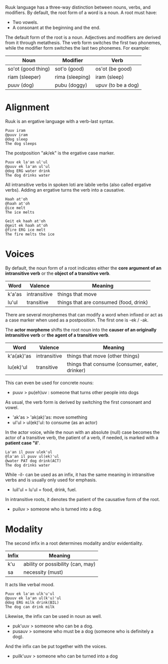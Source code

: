 Ruuk language has a three-way distinction between nouns, verbs, and modifiers. By default, the root form of a word is a noun. A root must have:

- Two vowels.
- A consonant at the beginning and the end.

The default form of the root is a noun. Adjectives and modifiers are derived from it through metathesis. The verb form switches the first two phonemes, while the modifier form switches the last two phonemes. For example:

| Noun               | Modifier        | Verb               |
| ------------------ | --------------- | ------------------ |
| so'ot (good thing) | sot'o (good)    | os'ot (be good)    |
| riam (sleeper)     | rima (sleeping) | iram (sleep)       |
| puuv (dog)         | pubu (doggy)    | upuv (to be a dog) |

# Alignment

Ruuk is an ergative language with a verb-last syntax.

```gloss
Puuv iram
@puuv iram
@dog sleep
The dog sleeps
```

The postposition "ak/ek" is the ergative case marker.

```gloss
Puuv ek la'an ul'ul
@puuv ek la'an ul'ul
@dog ERG water drink
The dog drinks water
```

All intransitive verbs in spoken loti are labile verbs (also called ergative verbs). Adding an ergative turns the verb into a causative.

```gloss
Haah at'oh
@haah at'oh
@ice melt
The ice melts
```

```gloss
Geit ek haah at'oh
@geit ek haah at'oh
@fire ERG ice melt
The fire melts the ice
```

# Voices

By default, the noun form of a root indicates either the **core argument of an intransitive verb** or the **object of a transitive verb**.

| Word   | Valence      | Meaning                                |
| ------ | ------------ | -------------------------------------- |
| k'a'as | intransitive | things that move                       |
| lu'ul  | transitive   | things that are consumed (food, drink) |

There are several morphemes that can modify a word when infixed or act as a case marker when used as a postposition. The first one is -ek / -ak.

The **actor morpheme** shifts the root noun into the **causer of an originally intransitive verb** or **the agent of a transitive verb**.

| Word       | Valence      | Meaning                                        |
| ---------- | ------------ | ---------------------------------------------- |
| k'a(ak)'as | intransitive | things that move (other things)                |
| lu(ek)'ul  | transitive   | things that consume (consumer, eater, drinker) |

This can even be used for concrete nouns:

- puuv > pu(eh)uv : someone that turns other people into dogs

As usual, the verb form is derived by switching the first consonant and vowel.

- 'ak'as > 'ak(ak)'as: move something
- ul'ul > ul(ek)'ul: to consume (as an actor)

In the actor voice, while the noun with an absolute (null) case becomes the actor of a transitive verb, the patient of a verb, if needed, is marked with a **patient case "il'**.

```gloss
La'an il puuv ulek'ul
@la'an il puuv ul(ek)'ul
@water PAT dog drink(ACT)
The dog drinks water
```

While -il- can be used as an infix, it has the same meaning in intransitive verbs and is usually only used for emphasis.

- luil'ul = lu'ul = food, drink, fuel.

In intransitive roots, it denotes the patient of the causative form of the root.

- puiluv > someone who is turned into a dog.

# Modality

The second infix in a root determines modality and/or evidentiality.

| Infix | Meaning                           |
| ----- | --------------------------------- |
| k'u   | ability or possibility (can, may) |
| sa    | necessity (must)                  |

It acts like verbal mood.

```gloss
Puuv ek la'an ulk'u'ul
@puuv ek la'an ul(k'u)'ul
@dog ERG milk drink(BIL)
The dog can drink milk
```

Likewise, the infix can be used in noun as well.

- puk'uuv > someone who can be a dog.
- pusauv > someone who must be a dog (someone who is definitely a dog).

And the infix can be put together with the voices.

- puilk'uuv > someone who can be turned into a dog
